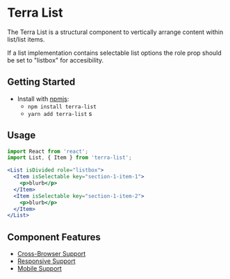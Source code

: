 # Terra List

The Terra List is a structural component to vertically arrange content within list/list items.

If a list implementation contains selectable list options the role prop should be set to "listbox" for accesibility. 

## Getting Started

- Install with [npmjs](https://www.npmjs.com):
  - `npm install terra-list`
  - `yarn add terra-list`
s
## Usage

```jsx
import React from 'react';
import List, { Item } from 'terra-list';

<List isDivided role="listbox">
  <Item isSelectable key="section-1-item-1">
    <p>blurb</p>
  </Item>
  <Item isSelectable key="section-1-item-2">
    <p>blurb</p>
  </Item>
</List>
```

## Component Features
* [Cross-Browser Support](https://github.com/cerner/terra-ui/blob/master/src/terra-dev-site/contributing/ComponentStandards.e.contributing.md#cross-browser-support)
* [Responsive Support](https://github.com/cerner/terra-ui/blob/master/src/terra-dev-site/contributing/ComponentStandards.e.contributing.md#responsive-support)
* [Mobile Support](https://github.com/cerner/terra-ui/blob/master/src/terra-dev-site/contributing/ComponentStandards.e.contributing.md#mobile-support)
